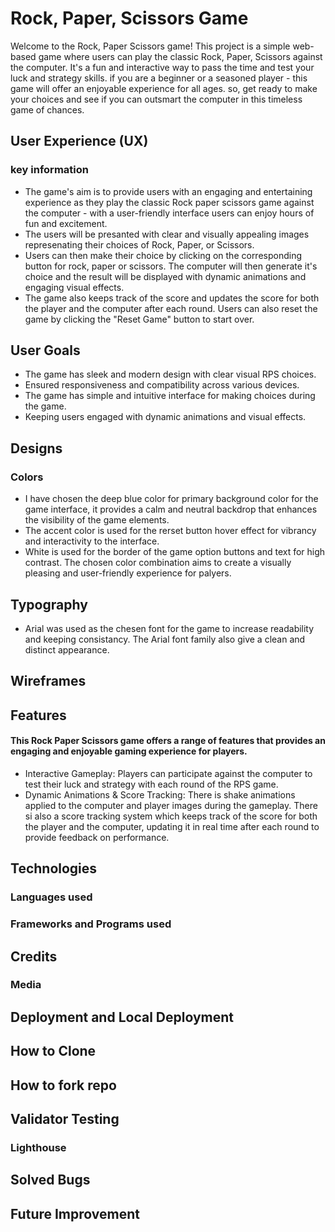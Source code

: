 # Rock, Paper, Scissors Game 

 Welcome to the Rock, Paper Scissors game! This project is a simple web-based game where users can play the classic Rock, Paper, Scissors against the computer. It's a fun and interactive way to pass the time and test your luck and strategy skills. if you are a beginner or a seasoned player - this game will offer an enjoyable experience for all ages. so, get ready to make your choices and see if you can outsmart the computer in this timeless game of chances. 

## User Experience (UX)
### key information

- The game's aim is to provide users with an engaging and entertaining experience as they play the classic Rock paper scissors game against the computer - with a user-friendly interface users can enjoy hours of fun and excitement. 
- The users will be presanted with clear and visually appealing images represenating their choices of Rock, Paper, or Scissors.
- Users can then make their choice by clicking on the corresponding button for rock, paper or scissors. The computer will then generate it's choice and the result will be displayed with dynamic animations and engaging visual effects. 
- The game also keeps track of the score and updates the score for both the player and the computer after each round. Users can also reset the game by clicking the "Reset Game" button to start over.

## User Goals

- The game has sleek and modern design with clear visual RPS choices.
- Ensured responsiveness and compatibility across various devices.
- The game has simple and intuitive interface for making choices during the game.
- Keeping users engaged with dynamic animations and visual effects.

## Designs 
### Colors
- I have chosen the deep blue color for primary background color for the game interface, it provides a calm and neutral backdrop that enhances the visibility of the game elements.
- The accent color is used for the rerset button hover effect for vibrancy and interactivity to the interface.
- White is used for the border of the game option buttons and text for high contrast. The chosen color combination aims to create a visually pleasing and user-friendly experience for palyers. 

## Typography 

- Arial was used as the chesen font for the game to increase readability and keeping consistancy. The Arial font family also give a clean and distinct appearance. 

## Wireframes

## Features

#### This Rock Paper Scissors game offers a range of features that provides an engaging and enjoyable gaming experience for players.
- Interactive Gameplay: Players can participate against the computer to test their luck and strategy with each round of the RPS game. 
- Dynamic Animations & Score Tracking: There is shake animations applied to the computer and player images during the gameplay. There si also a score tracking system which keeps track of the score for both the player and the computer, updating it in real time after each round to provide feedback on performance. 

## Technologies 
### Languages used

### Frameworks and Programs used

## Credits
### Media 

## Deployment and Local Deployment 

## How to Clone 

## How to fork repo

## Validator Testing 
### Lighthouse

## Solved Bugs

## Future Improvement 

